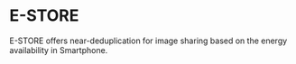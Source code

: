 # E-STORE
E-STORE offers near-deduplication for image sharing based on the energy availability in Smartphone.
